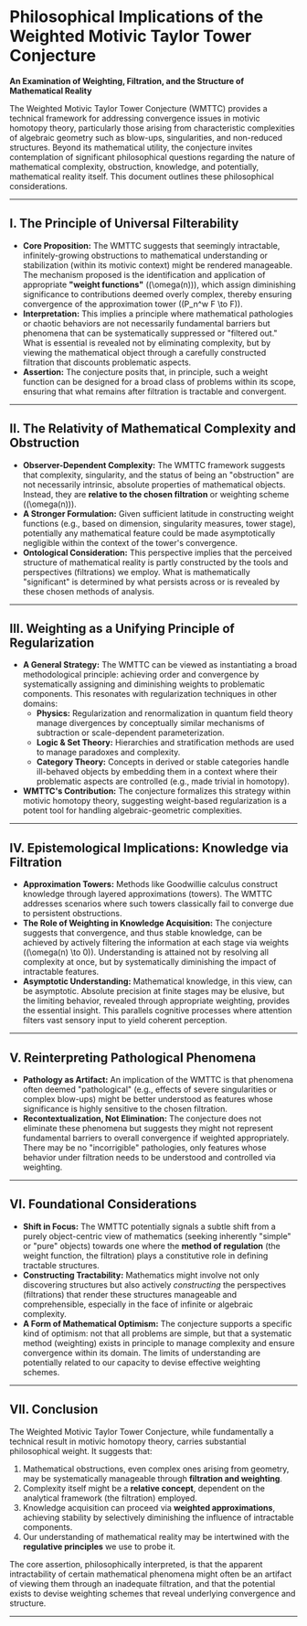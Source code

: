 # Philosophical Implications of the Weighted Motivic Taylor Tower Conjecture

**An Examination of Weighting, Filtration, and the Structure of Mathematical Reality**

The Weighted Motivic Taylor Tower Conjecture (WMTTC) provides a technical framework for addressing convergence issues in motivic homotopy theory, particularly those arising from characteristic complexities of algebraic geometry such as blow-ups, singularities, and non-reduced structures. Beyond its mathematical utility, the conjecture invites contemplation of significant philosophical questions regarding the nature of mathematical complexity, obstruction, knowledge, and potentially, mathematical reality itself. This document outlines these philosophical considerations.

---

## I. The Principle of Universal Filterability

* **Core Proposition:** The WMTTC suggests that seemingly intractable, infinitely-growing obstructions to mathematical understanding or stabilization (within its motivic context) might be rendered manageable. The mechanism proposed is the identification and application of appropriate **"weight functions"** (\(\omega(n)\)), which assign diminishing significance to contributions deemed overly complex, thereby ensuring convergence of the approximation tower (\(P_n^w F \to F\)).
* **Interpretation:** This implies a principle where mathematical pathologies or chaotic behaviors are not necessarily fundamental barriers but phenomena that can be systematically suppressed or "filtered out." What is essential is revealed not by eliminating complexity, but by viewing the mathematical object through a carefully constructed filtration that discounts problematic aspects.
* **Assertion:** The conjecture posits that, in principle, such a weight function can be designed for a broad class of problems within its scope, ensuring that what remains after filtration is tractable and convergent.

---

## II. The Relativity of Mathematical Complexity and Obstruction

* **Observer-Dependent Complexity:** The WMTTC framework suggests that complexity, singularity, and the status of being an "obstruction" are not necessarily intrinsic, absolute properties of mathematical objects. Instead, they are **relative to the chosen filtration** or weighting scheme (\(\omega(n)\)).
* **A Stronger Formulation:** Given sufficient latitude in constructing weight functions (e.g., based on dimension, singularity measures, tower stage), potentially any mathematical feature could be made asymptotically negligible within the context of the tower's convergence.
* **Ontological Consideration:** This perspective implies that the perceived structure of mathematical reality is partly constructed by the tools and perspectives (filtrations) we employ. What is mathematically "significant" is determined by what persists across or is revealed by these chosen methods of analysis.

---

## III. Weighting as a Unifying Principle of Regularization

* **A General Strategy:** The WMTTC can be viewed as instantiating a broad methodological principle: achieving order and convergence by systematically assigning and diminishing weights to problematic components. This resonates with regularization techniques in other domains:
    * **Physics:** Regularization and renormalization in quantum field theory manage divergences by conceptually similar mechanisms of subtraction or scale-dependent parameterization.
    * **Logic & Set Theory:** Hierarchies and stratification methods are used to manage paradoxes and complexity.
    * **Category Theory:** Concepts in derived or stable categories handle ill-behaved objects by embedding them in a context where their problematic aspects are controlled (e.g., made trivial in homotopy).
* **WMTTC's Contribution:** The conjecture formalizes this strategy within motivic homotopy theory, suggesting weight-based regularization is a potent tool for handling algebraic-geometric complexities.

---

## IV. Epistemological Implications: Knowledge via Filtration

* **Approximation Towers:** Methods like Goodwillie calculus construct knowledge through layered approximations (towers). The WMTTC addresses scenarios where such towers classically fail to converge due to persistent obstructions.
* **The Role of Weighting in Knowledge Acquisition:** The conjecture suggests that convergence, and thus stable knowledge, can be achieved by actively filtering the information at each stage via weights (\(\omega(n) \to 0\)). Understanding is attained not by resolving all complexity at once, but by systematically diminishing the impact of intractable features.
* **Asymptotic Understanding:** Mathematical knowledge, in this view, can be asymptotic. Absolute precision at finite stages may be elusive, but the limiting behavior, revealed through appropriate weighting, provides the essential insight. This parallels cognitive processes where attention filters vast sensory input to yield coherent perception.

---

## V. Reinterpreting Pathological Phenomena

* **Pathology as Artifact:** An implication of the WMTTC is that phenomena often deemed "pathological" (e.g., effects of severe singularities or complex blow-ups) might be better understood as features whose significance is highly sensitive to the chosen filtration.
* **Recontextualization, Not Elimination:** The conjecture does not eliminate these phenomena but suggests they might not represent fundamental barriers to overall convergence if weighted appropriately. There may be no "incorrigible" pathologies, only features whose behavior under filtration needs to be understood and controlled via weighting.

---

## VI. Foundational Considerations

* **Shift in Focus:** The WMTTC potentially signals a subtle shift from a purely object-centric view of mathematics (seeking inherently "simple" or "pure" objects) towards one where the **method of regulation** (the weight function, the filtration) plays a constitutive role in defining tractable structures.
* **Constructing Tractability:** Mathematics might involve not only discovering structures but also actively *constructing* the perspectives (filtrations) that render these structures manageable and comprehensible, especially in the face of infinite or algebraic complexity.
* **A Form of Mathematical Optimism:** The conjecture supports a specific kind of optimism: not that all problems are simple, but that a systematic method (weighting) exists in principle to manage complexity and ensure convergence within its domain. The limits of understanding are potentially related to our capacity to devise effective weighting schemes.

---

## VII. Conclusion

The Weighted Motivic Taylor Tower Conjecture, while fundamentally a technical result in motivic homotopy theory, carries substantial philosophical weight. It suggests that:

1.  Mathematical obstructions, even complex ones arising from geometry, may be systematically manageable through **filtration and weighting**.
2.  Complexity itself might be a **relative concept**, dependent on the analytical framework (the filtration) employed.
3.  Knowledge acquisition can proceed via **weighted approximations**, achieving stability by selectively diminishing the influence of intractable components.
4.  Our understanding of mathematical reality may be intertwined with the **regulative principles** we use to probe it.

The core assertion, philosophically interpreted, is that the apparent intractability of certain mathematical phenomena might often be an artifact of viewing them through an inadequate filtration, and that the potential exists to devise weighting schemes that reveal underlying convergence and structure.

---
